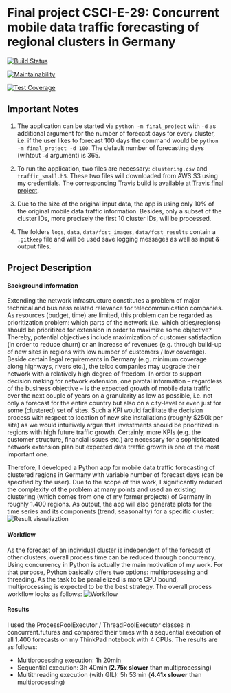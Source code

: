 # Final project CSCI-E-29: Concurrent mobile data traffic forecasting of regional clusters in Germany 

[![Build Status](https://travis-ci.com/christophmeier/final_project.svg?branch=master)](https://travis-ci.com/christophmeier/final_project)

[![Maintainability](https://api.codeclimate.com/v1/badges/75a0b89f10149b643151/maintainability)](https://codeclimate.com/github/christophmeier/final_project/maintainability)

[![Test Coverage](https://api.codeclimate.com/v1/badges/75a0b89f10149b643151/test_coverage)](https://codeclimate.com/github/christophmeier/final_project/test_coverage)

## Important Notes

1. The application can be started via `python -m final_project` with `-d` as additional argument for the number of forecast days 
for every cluster, i.e. if the user likes to forecast 100 days the command would be `python -m final_project -d 100`. 
The default number of forecasting days (wihtout `-d` argument) is 365. 

2. To run the application, two files are necessary: `clustering.csv` and `traffic_small.h5`. These two files will downloaded 
from AWS S3 using my credentials. The corresponding Travis build is available at [Travis final project](https://travis-ci.com/github/christophmeier/final_project).

3. Due to the size of the original input data, the app is using only 10% of the original mobile data traffic information. 
Besides, only a subset of the cluster IDs, more precisely the first 10 cluster IDs, will be processed. 

4. The folders `logs`, `data`, `data/fcst_images`, `data/fcst_results` contain a `.gitkeep` file and will be used save 
logging messages as well as input & output files.  

## Project Description
#### Background information
Extending the network infrastructure constitutes a problem of major technical and business related relevance for telecommunication 
companies. As resources (budget, time) are limited, this problem can be regarded as prioritization problem: which parts of the 
network (i.e. which cities/regions) should be prioritized for extension in order to maximize some objective? Thereby, 
potential objectives include maximization of customer satisfaction (in order to reduce churn) or an increase of revenues 
(e.g. through build-up of new sites in regions with low number of customers / low coverage). Beside certain legal 
requirements in Germany (e.g. minimum coverage along highways, rivers etc.), the telco companies may upgrade their network 
with a relatively high degree of freedom. In order to support decision making for network extension, one pivotal information – 
regardless of the business objective – is the expected growth of mobile data traffic over the next couple of years on a 
granularity as low as possible, i.e. not only a forecast for the entire country but also on a city-level or even just for 
some (clustered) set of sites. Such a KPI would facilitate the decision process with respect to location of new site 
installations (roughly $250k per site) as we would intuitively argue that investments should be prioritized in regions 
with high future traffic growth. Certainly, more KPIs (e.g. the customer structure, financial issues etc.) are necessary 
for a sophisticated network extension plan but expected data traffic growth is one of the most important one.

Therefore, I developed a Python app for mobile data traffic forecasting of clustered regions in Germany with variable 
number of forecast days (can be specified by the user). Due to the scope of this work, I significantly reduced the complexity 
of the problem at many points and used an existing clustering (which comes from one of my former projects) of Germany in 
roughly 1.400 regions. As output, the app will also generate plots for the time series and its components (trend, seasonality) 
for a specific cluster: 
![Result visualiaztion](https://i.ibb.co/mHY1XJL/visualization-final.png)

#### Workflow
As the forecast of an individual cluster is independent of the forecast of other clusters, overall process time can be 
reduced through concurrency. Using concurrency in Python is actually the main motivation of my work. For that purpose, 
Python basically offers two options: multiprocessing and threading. As the task to be parallelized is more CPU bound, 
multiprocessing is expected to be the best strategy. The overall process workflow looks as follows:
![Workflow](https://i.ibb.co/K0ZVRMv/workflow.png)

#### Results
I used the ProcessPoolExecutor / ThreadPoolExecutor classes in concurrent.futures and compared their times with a sequential 
execution of all 1.400 forecasts on my ThinkPad notebook with 4 CPUs. The results are as follows:
* Multiprocessing execution: 1h 20min
* Sequential execution: 3h 40min (**2.75x slower** than multiprocessing)
* Multithreading execution (with GIL): 5h 53min (**4.41x slower** than multiprocessing)